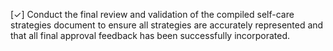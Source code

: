[✓] Conduct the final review and validation of the compiled self-care strategies document to ensure all strategies are accurately represented and that all final approval feedback has been successfully incorporated.